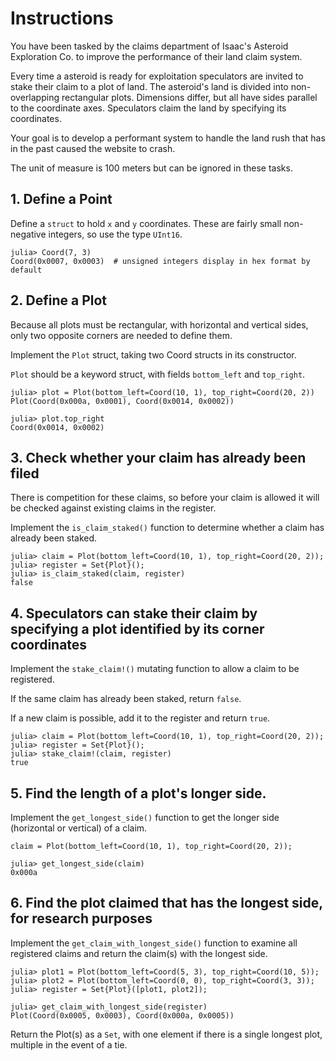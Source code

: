 # Instructions

You have been tasked by the claims department of Isaac's Asteroid Exploration Co. to improve the performance of their land claim system.

Every time a asteroid is ready for exploitation speculators are invited to stake their claim to a plot of land. 
The asteroid's land is divided into non-overlapping rectangular plots.
Dimensions differ, but all have sides parallel to the coordinate axes.
Speculators claim the land by specifying its coordinates.

Your goal is to develop a performant system to handle the land rush that has in the past caused the website to crash.

The unit of measure is 100 meters but can be ignored in these tasks.

## 1. Define a Point

Define a `struct` to hold `x` and `y` coordinates.
These are fairly small non-negative integers, so use the type `UInt16`.

```julia-repl
julia> Coord(7, 3)
Coord(0x0007, 0x0003)  # unsigned integers display in hex format by default
```

## 2. Define a Plot

Because all plots must be rectangular, with horizontal and vertical sides, only two opposite corners are needed to define them.

Implement the `Plot` struct, taking two Coord structs in its constructor.

`Plot` should be a keyword struct, with fields `bottom_left` and `top_right`.

```julia-repl
julia> plot = Plot(bottom_left=Coord(10, 1), top_right=Coord(20, 2))
Plot(Coord(0x000a, 0x0001), Coord(0x0014, 0x0002))

julia> plot.top_right
Coord(0x0014, 0x0002)
```

## 3. Check whether your claim has already been filed

There is competition for these claims, so before your claim is allowed it will be checked against existing claims in the register.

Implement the `is_claim_staked()` function to determine whether a claim has already been staked.

```julia-repl
julia> claim = Plot(bottom_left=Coord(10, 1), top_right=Coord(20, 2));
julia> register = Set{Plot}();
julia> is_claim_staked(claim, register)
false
```

## 4. Speculators can stake their claim by specifying a plot identified by its corner coordinates

Implement the `stake_claim!()` mutating function to allow a claim to be registered.

If the same claim has already been staked, return `false`.

If a new claim is possible, add it to the register and return `true`.

```julia_repl
julia> claim = Plot(bottom_left=Coord(10, 1), top_right=Coord(20, 2));
julia> register = Set{Plot}();
julia> stake_claim!(claim, register)
true
```

## 5. Find the length of a plot's longer side.

Implement the `get_longest_side()` function to get the longer side (horizontal or vertical) of a claim.

```julia-repl
claim = Plot(bottom_left=Coord(10, 1), top_right=Coord(20, 2));

julia> get_longest_side(claim)
0x000a
```

## 6. Find the plot claimed that has the longest side, for research purposes

Implement the `get_claim_with_longest_side()` function to examine all registered claims and return the claim(s) with the longest side. 

```julia-repl
julia> plot1 = Plot(bottom_left=Coord(5, 3), top_right=Coord(10, 5));
julia> plot2 = Plot(bottom_left=Coord(0, 0), top_right=Coord(3, 3));
julia> register = Set{Plot}([plot1, plot2]);

julia> get_claim_with_longest_side(register)
Plot(Coord(0x0005, 0x0003), Coord(0x000a, 0x0005))
```

Return the Plot(s) as a `Set`, with one element if there is a single longest plot, multiple in the event of a tie.
